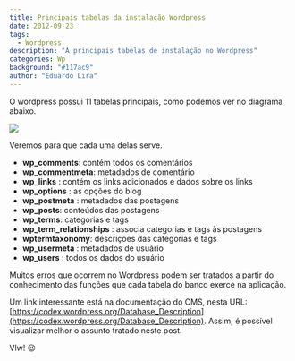```yaml
---
title: Principais tabelas da instalação Wordpress
date: 2012-09-23
tags:
  - Wordpress
description: "A principais tabelas de instalação no Wordpress"
categories: Wp
background: "#117ac9"
author: "Eduardo Lira"
---
```


O wordpress possui 11 tabelas principais, como podemos ver no diagrama abaixo.

![](/assets/images/blog/wp4database.png)

Veremos para que cada uma delas serve.

- **wp_comments**: contém todos os comentários
- **wp_commentmeta**: metadados de comentário
- **wp_links** : contém os links adicionados e dados sobre os links
- **wp_options** : as opções do blog
- **wp_postmeta** : metadados das postagens
- **wp_posts**: conteúdos das postagens
- **wp_terms**: categorias e tags
- **wp_term_relationships** : associa categorias e tags às postagens
- **wptermtaxonomy**: descrições das categorias e tags
- **wp_usermeta** : metadados de usuário
- **wp_users** : todos os dados do usuário

Muitos erros que ocorrem no Wordpress podem ser tratados a partir do conhecimento das funções que cada tabela do banco exerce na aplicação.

Um link interessante está na documentação do CMS, nesta URL: [https://codex.wordpress.org/Database_Description](https://codex.wordpress.org/Database_Description).
Assim, é possível visualizar melhor o assunto tratado neste post.

Vlw! :wink:
